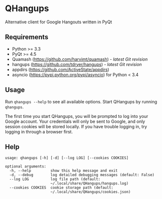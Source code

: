 QHangups
========

Alternative client for Google Hangouts written in PyQt

Requirements
------------

- Python >= 3.3
- PyQt >= 4.5
- Quamash (https://github.com/harvimt/quamash) - _latest Git revision_
- hangups (https://github.com/tdryer/hangups) - _latest Git revision_
- appdirs (https://github.com/ActiveState/appdirs)
- asyncio (https://pypi.python.org/pypi/asyncio) for Python < 3.4

Usage
-----

Run `qhangups --help` to see all available options.
Start QHangups by running `qhangups`.

The first time you start QHangups, you will be prompted to log into your
Google account. Your credentials will only be sent to Google, and only
session cookies will be stored locally. If you have trouble logging in,
try logging in through a browser first.

Help
----

    usage: qhangups [-h] [-d] [--log LOG] [--cookies COOKIES]
    
    optional arguments:
      -h, --help         show this help message and exit
      -d, --debug        log detailed debugging messages (default: False)
      --log LOG          log file path (default:
                         ~/.local/share/QHangups/hangups.log)
      --cookies COOKIES  cookie storage path (default:
                         ~/.local/share/QHangups/cookies.json)
